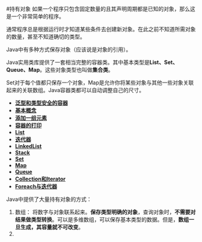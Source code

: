 #持有对象
如果一个程序只包含固定数量的且其声明周期都是已知的对象，那么这是一个非常简单的程序。

通常程序总是根据运行时才知道某些条件去创建新对象。在此之前不知道所需对象的数量，甚至不知道确切的类型。

Java中有多种方式保存对象（应该说是对象的引用）。

Java实用类库提供了一套相当完整的容器类。其中基本类型是**List、Set、Queue、Map**。这些对象类型也叫做**集合类**。

Set对于每个值都只保存一个对象，Map是允许你将某些对象与其他一些对象关联起来的关联数组。Java容器类都可以自动调整自己的尺寸。

* [**泛型和类型安全的容器**]()
* [**基本概念**]()
* [**添加一组元素**]()
* [**容器的打印**]()
* [**List**]()
* [**迭代器**]()
* [**LinkedList**]()
* [**Stack**]()
* [**Set**]()
* [**Map**]()
* [**Queue**]()
* [**Collection和Iterator**]()
* [**Foreach与迭代器**]()


Java中提供了大量持有对象的方式：

1. 数组： 将数字与对象联系起来。**保存类型明确的对象**，查询对象时，**不需要对结果做类型转换**。可以是多维数组，可以保存基本类型的数据。但是，**数组一旦生成，其容量就不可改变**。
2. 